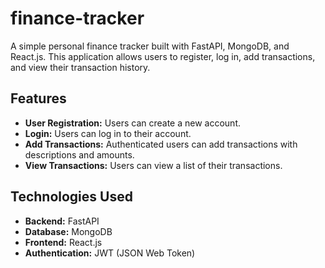 # finance-tracker

A simple personal finance tracker built with FastAPI, MongoDB, and React.js. This application allows users to register, log in, add transactions, and view their transaction history.

## Features

- **User Registration:** Users can create a new account.
- **Login:** Users can log in to their account.
- **Add Transactions:** Authenticated users can add transactions with descriptions and amounts.
- **View Transactions:** Users can view a list of their transactions.

## Technologies Used

- **Backend:** FastAPI
- **Database:** MongoDB
- **Frontend:** React.js
- **Authentication:** JWT (JSON Web Token)
